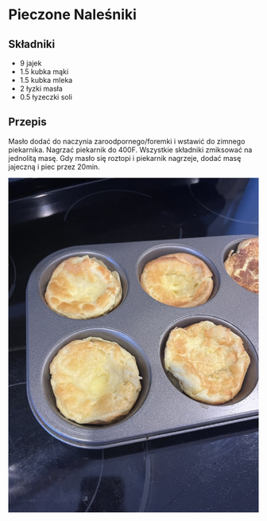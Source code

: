 # Pieczone Naleśniki

## Składniki
- 9 jajek
- 1.5 kubka mąki
- 1.5 kubka mleka
- 2 łyzki masła
- 0.5 łyzeczki soli

## Przepis
 Masło dodać do naczynia zaroodpornego/foremki i wstawić do zimnego piekarnika. Nagrzać piekarnik do 400F. Wszystkie składniki zmiksować na jednolitą masę. Gdy masło się roztopi i piekarnik nagrzeje, dodać masę jajeczną i piec przez 20min.

![image](../pieczone-nalesniki.jpeg)